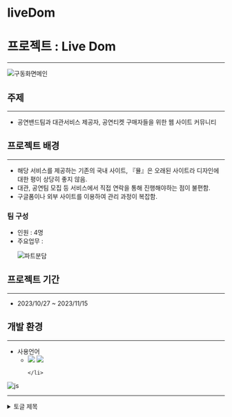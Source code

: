 # liveDom

# 프로젝트 : Live Dom
<hr>

![구동화면메인](https://github.com/Kimjunhyuk0320/liveDom/assets/141020545/5ab8a09b-c860-4658-9c20-2a9decd11bfb)

## 주제
<hr>
<ul>
  <li>
    공연밴드팀과 대관서비스 제공자, 공연티켓 구매자들을 위한 웹 사이트 커뮤니티
  </li>
</ul>

## 프로젝트 배경
<hr>
<ul>
  <li>해당 서비스를 제공하는 기존의 국내 사이트, 『뮬』은 오래된 사이트라 디자인에 대한 평이 상당히 좋지 않음.</li>
  <li>대관, 공연팀 모집 등 서비스에서 직접 연락을 통해 진행해야하는 점이 불편함.</li>
  <li>구글폼이나 외부 사이트를 이용하여 관리 과정이 복잡함.</li>
</ul>

### 팀 구성
<ul>
  <li>인원 : 4명</li>
  <li>주요업무 : </li>
  
![파트분담](https://github.com/Kimjunhyuk0320/liveDom/assets/141020545/8bda007a-8928-4d51-ade3-1266292e31de)
</ul>

## 프로젝트 기간
<hr>
<ul>
  <li>2023/10/27 ~ 2023/11/15</li>
</ul>

## 개발 환경
<hr>
<ul>
  <li>사용언어
  <ul>
    <li>
      <img src="https://img.shields.io/badge/HTML5-E34F26?style=flat-square&logo=html5&logoColor=white"/>
      <img src="https://img.shields.io/badge/Heroku-430098?style=flat-square&logo=Heroku&logoColor=white"/>

    </li>
  </ul>
  </li>
</ul>




![js](https://img.shields.io/badge/JavaScript-F7DF1E?style=for-the-badge&logo=JavaScript&logoColor=white)
<hr>
<details>
<summary>
  토글 제목
</summary>
   토글 안 내용
</details>

